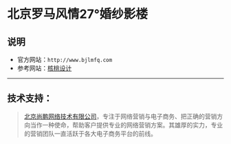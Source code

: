 # 北京罗马风情27°婚纱影楼

## 说明
* 官方网站：`http://www.bjlmfq.com`
* 参考网站：[核桃设计](http://m.2012heart.com)
***

## 技术支持：
>[北京尚鹏网络技术有限公司](http://www.sunpun.com)，专注于网络营销与电子商务、把正确的营销方向当作一种使命，帮助客户提供专业的网络营销方案。其雄厚的实力，专业的营销团队一直活跃于各大电子商务平台的前线。
